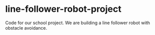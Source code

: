 # line-follower-robot-project
Code for our school project. We are building a line follower robot with obstacle avoidance.
